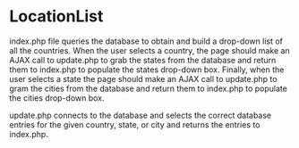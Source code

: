 # LocationList

index.php file queries the database to obtain and build a drop-down list of all the countries. When the user selects a country, the page should make an AJAX call to update.php to grab the states from the database and return them to index.php to populate the states drop-down box. Finally, when the user selects a state the page should make an AJAX call to update.php to gram the cities from the database and return them to index.php to populate the cities drop-down box.

update.php connects to the database and selects the correct database entries for the given country, state, or city and returns the entries to index.php. 
